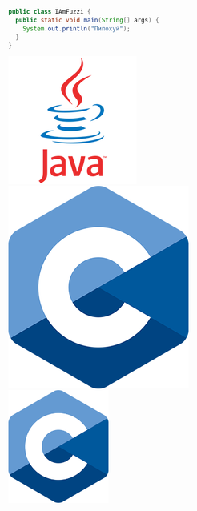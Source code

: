 ```java
public class IAmFuzzi {
  public static void main(String[] args) {
    System.out.println("Пипохуй");
  }
}
```

![Java](java.png)
![C](c.png)
<img src="c.png" width="200" alt="Описание изображения">
